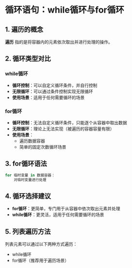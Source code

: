 # 循环语句：while循环与for循环

## 1. 遍历的概念

**遍历** 指的是将容器内的元素依次取出并进行处理的操作。

## 2. 循环类型对比

### while循环
- **循环控制**：可以自定义循环条件，并自行控制
- **无限循环**：可以通过条件控制实现无限循环
- **使用场景**：适用于任何需要循环的场景

### for循环
- **循环控制**：无法自定义循环条件，只能逐个从容器中取出数据
- **无限循环**：理论上无法实现（被遍历的容器容量有限）
- **使用场景**：
  - 遍历数据容器
  - 简单的固定次数循环场景

## 3. for循环语法

```python
for 临时变量 in 数据容器：
    对临时变量进行处理

```


## 4. 循环选择建议

- **for循环**：更简单，专门用于从容器中依次取出元素并处理
- **while循环**：更灵活，适用于任何需要循环的场景

## 5. 列表遍历方法

列表元素可以通过以下两种方式遍历：

- while循环
- for循环（推荐用于遍历场景）